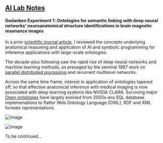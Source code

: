 ## <u>AI Lab Notes</u>

#### **Gedanken Experiment 1:** Ontologies for semantic linking with deep neural networks' neuroanatomical structure identifications in brain magnetic resonance images

In a prior [scientific journal article](https://anatomypubs.onlinelibrary.wiley.com/doi/10.1002/ar.b.20095), I reviewed the concepts underlying anatomical reasoning and application of AI and symbolic programming for inference applications with large-scale ontologies.

The decade-plus following saw the rapid rise of deep neural networks and machine learning methods, as presaged by the seminal 1987 work on [parallel distributed processing](https://mitpress.mit.edu/9780262680530/parallel-distributed-processing/) and recurrent multilevel networks.  

Across the same time frame, interest in application of ontologies tapered off, so that effective anatomical inference with medical imaging is now associated with deep learning systems like NVIDIA CLARA.  Surviving major [Open ontologies](https://bioportal.bioontology.org) have largely evolved from 2000s-era SQL database implemenations to flatter Web Ontology Language (OWL), RDF and XML formats representations. 

![image](https://user-images.githubusercontent.com/71346897/188732792-8c14cda3-7b15-4db0-93ed-8a51517c24fe.png)

![image](https://user-images.githubusercontent.com/71346897/188733109-e45b467a-b5aa-43c5-922a-04d69dbdf5fc.png)

To be continued...
